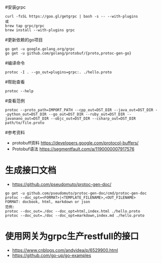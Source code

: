 #安装grpc
```
curl -fsSL https://goo.gl/getgrpc | bash -s -- --with-plugins
或
brew tap grpc/grpc
brew install --with-plugins grpc
```
#更新依赖的go项目
```
go get -u google.golang.org/grpc
go get -u github.com/golang/protobuf/{proto,protoc-gen-go}
```
#编译命令
```
protoc -I . --go_out=plugins=grpc:. ./hello.proto
```
#帮助查看
```
protoc --help
```
#查看范例
```
protoc --proto_path=IMPORT_PATH --cpp_out=DST_DIR --java_out=DST_DIR --python_out=DST_DIR --go_out=DST_DIR --ruby_out=DST_DIR --javanano_out=DST_DIR --objc_out=DST_DIR --csharp_out=DST_DIR path/to/file.proto
```
#参考资料
* protobuff资料 https://developers.google.com/protocol-buffers/
* Protobuf语法 https://segmentfault.com/a/1190000007917576

# 生成接口文档
* https://github.com/pseudomuto/protoc-gen-doc/
```
go get -u github.com/pseudomuto/protoc-gen-doc/cmd/protoc-gen-doc
protoc --doc_opt=<FORMAT>|<TEMPLATE_FILENAME>,<OUT_FILENAME>
FORMAT: docbook, html, markdown or json
范例:
protoc --doc_out=./doc --doc_opt=html,index.html ./hello.proto
protoc --doc_out=./doc --doc_opt=markdown,index.md ./hello.proto
```

# 使用网关为grpc生产restfull的接口
* https://www.cnblogs.com/andyidea/p/6529900.html
* https://github.com/go-up/go-examples
